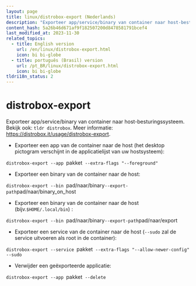 ```yaml
---
layout: page
title: linux/distrobox-export (Nederlands)
description: "Exporteer app/service/binary van container naar host-besturingssysteem. Bekijk ook: `tldr distrobox`."
content_hash: 5a26b46d671af9f182507200d8478581791bcef4
last_modified_at: 2023-11-30
related_topics:
  - title: English version
    url: /en/linux/distrobox-export.html
    icon: bi bi-globe
  - title: português (Brasil) version
    url: /pt_BR/linux/distrobox-export.html
    icon: bi bi-globe
tldri18n_status: 2
---
```

# distrobox-export

Exporteer app/service/binary van container naar host-besturingssysteem. Bekijk ook: `tldr distrobox`.
Meer informatie: <https://distrobox.it/usage/distrobox-export>.

- Exporteer een app van de container naar de host (het desktop pictogram verschijnt in de applicatielijst van uw hostsysteem):

`distrobox-export --app `<span class="tldr-var badge badge-pill bg-dark-lm bg-white-dm text-white-lm text-dark-dm font-weight-bold">pakket</span>` --extra-flags "--foreground"`

- Exporteer een binary van de container naar de host:

`distrobox-export --bin `<span class="tldr-var badge badge-pill bg-dark-lm bg-white-dm text-white-lm text-dark-dm font-weight-bold">pad/naar/binary</span>` --export-path `<span class="tldr-var badge badge-pill bg-dark-lm bg-white-dm text-white-lm text-dark-dm font-weight-bold">pad/naar/binary_on_host</span>

- Exporteer een binary van de container naar de host (bijv.`$HOME/.local/bin`) :

`distrobox-export --bin `<span class="tldr-var badge badge-pill bg-dark-lm bg-white-dm text-white-lm text-dark-dm font-weight-bold">pad/naar/binary</span>` --export-path `<span class="tldr-var badge badge-pill bg-dark-lm bg-white-dm text-white-lm text-dark-dm font-weight-bold">pad/naar/export</span>

- Exporteer een service van de container naar de host (`--sudo` zal de service uitvoeren als root in de container):

`distrobox-export --service `<span class="tldr-var badge badge-pill bg-dark-lm bg-white-dm text-white-lm text-dark-dm font-weight-bold">pakket</span>` --extra-flags "--allow-newer-config" --sudo`

- Verwijder een geëxporteerde applicatie:

`distrobox-export --app `<span class="tldr-var badge badge-pill bg-dark-lm bg-white-dm text-white-lm text-dark-dm font-weight-bold">pakket</span>` --delete`
